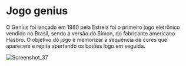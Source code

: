 # Jogo genius
O Genius foi lançado em 1980 pela Estrela foi o primeiro jogo eletrônico vendido no Brasil, sendo a versão do Simon, do fabricante americano Hasbro. O objetivo do jogo é memorizar a sequência de cores que aparecem e repita apertando os botões logo em seguida. <br>

![Screenshot_37](https://user-images.githubusercontent.com/72028645/216696402-81c7f1b7-50e8-43ab-8dca-6cfd2ef4c2fd.png)

